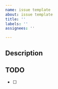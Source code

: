 ```yaml
---
name: issue template
about: issue template
title: ''
labels: ''
assignees: ''

---
```


## Description

## TODO
- [ ]
